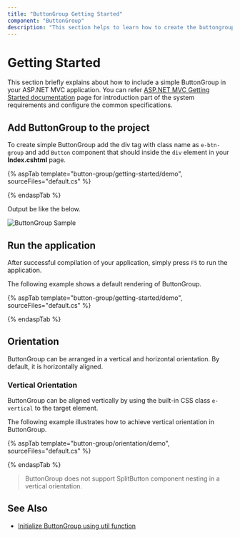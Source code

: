 ```yaml
---
title: "ButtonGroup Getting Started"
component: "ButtonGroup"
description: "This section helps to learn how to create the buttongroup in ASP.NET MVC application with its basic features in step-by-step procedure."
---
```


# Getting Started

This section briefly explains about how to include a simple ButtonGroup in your ASP.NET MVC application. You can refer [ASP.NET MVC Getting Started documentation](../getting-started) page for introduction part of the system requirements and configure the common specifications.

## Add ButtonGroup to the project

To create simple ButtonGroup add the div tag with class name as `e-btn-group` and add `Button` component that should
inside the `div` element in your **Index.cshtml** page.

{% aspTab template="button-group/getting-started/demo", sourceFiles="default.cs" %}

{% endaspTab %}

Output be like the below.

![ButtonGroup Sample](./images/button-group.png)

## Run the application

 After successful compilation of your application, simply press `F5` to run the application.

 The following example shows a default rendering of ButtonGroup.

{% aspTab template="button-group/getting-started/demo", sourceFiles="default.cs" %}

{% endaspTab %}

## Orientation

ButtonGroup can be arranged in a vertical and horizontal orientation. By default, it is horizontally aligned.

### Vertical Orientation

ButtonGroup can be aligned vertically by using the built-in CSS class `e-vertical` to the target element.

The following example illustrates how to achieve vertical orientation in ButtonGroup.

{% aspTab template="button-group/orientation/demo", sourceFiles="default.cs" %}

{% endaspTab %}

> ButtonGroup does not support SplitButton component nesting in a vertical orientation.

## See Also

* [Initialize ButtonGroup using util function](./how-to/initialize-buttongroup-using-util-function)